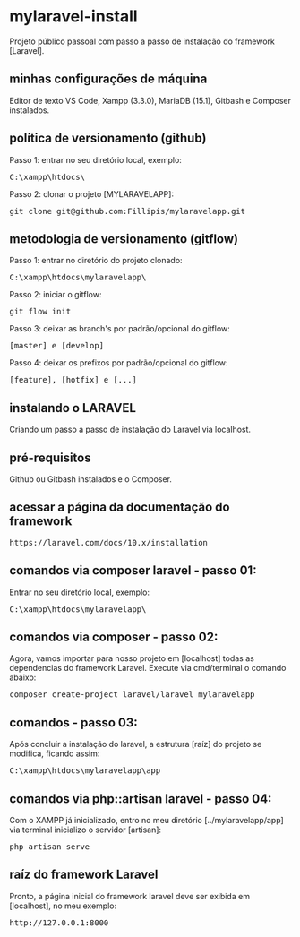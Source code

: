 # mylaravel-install
Projeto público passoal com passo a passo de instalação do framework [Laravel].

## minhas configurações de máquina
Editor de texto VS Code, Xampp (3.3.0), MariaDB (15.1), Gitbash e Composer instalados.

## política de versionamento (github)
Passo 1: entrar no seu diretório local, exemplo:
<pre>C:\xampp\htdocs\</pre>

Passo 2: clonar o projeto [MYLARAVELAPP]:
<pre>git clone git@github.com:Fillipis/mylaravelapp.git</pre>

## metodologia de versionamento (gitflow)
Passo 1: entrar no diretório do projeto clonado:
<pre>C:\xampp\htdocs\mylaravelapp\</pre>

Passo 2: iniciar o gitflow:
<pre>git flow init</pre>

Passo 3: deixar as branch's por padrão/opcional do gitflow:
<pre>[master] e [develop]</pre>

Passo 4: deixar os prefixos por padrão/opcional do gitflow:
<pre>[feature], [hotfix] e [...]</pre>

## instalando o LARAVEL
Criando um passo a passo de instalação do Laravel via localhost.

## pré-requisitos
Github ou Gitbash instalados e o Composer.

## acessar a página da documentação do framework
<pre>https://laravel.com/docs/10.x/installation</pre>

## comandos via composer laravel - passo 01:
Entrar no seu diretório local, exemplo:
<pre>C:\xampp\htdocs\mylaravelapp\</pre>

## comandos via composer - passo 02:
Agora, vamos importar para nosso projeto em [localhost] todas as dependencias do framework Laravel.
Execute via cmd/terminal o comando abaixo:
<pre>composer create-project laravel/laravel mylaravelapp</pre>

## comandos - passo 03:
Após concluir a instalação do laravel, a estrutura [raíz] do projeto se modifica, ficando assim:
<pre>C:\xampp\htdocs\mylaravelapp\app</pre>

## comandos via php::artisan laravel - passo 04:
Com o XAMPP já inicializado, entro no meu diretório [../mylaravelapp/app] via terminal inicializo o servidor [artisan]:
<pre>php artisan serve</pre>

## raíz do framework Laravel
Pronto, a página inicial do framework laravel deve ser exibida em [localhost], no meu exemplo:

<pre>http://127.0.0.1:8000</pre>

